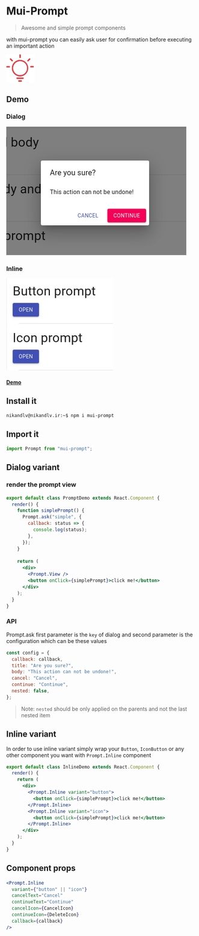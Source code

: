 # Mui-Prompt

> Awesome and simple prompt components

with mui-prompt you can easily ask user for confirmation before executing an important action

<img src="icon.png" alt="drawing" width="75"/>

## Demo

### Dialog

<img src="dialog.png" alt="drawing" />

### Inline

<img src="inline.gif" alt="drawing" />

#### [Demo](http://nikandlv.github.io/mui-prompt)

## Install it

```console
nikandlv@nikandlv.ir:~$ npm i mui-prompt
```

## Import it

```jsx
import Prompt from "mui-prompt";
```

## Dialog variant

### render the prompt view

```jsx
export default class PromptDemo extends React.Component {
  render() {
    function simplePrompt() {
      Prompt.ask("simple", {
        callback: status => {
          console.log(status);
        },
      });
    }

    return (
      <div>
        <Prompt.View />
        <button onClick={simplePrompt}>click me!</button>
      </div>
    );
  }
}
```

### API

Prompt.ask first parameter is the `key` of dialog and second parameter is the configuration which can be these values

```jsx
const config = {
  callback: callback,
  title: "Are you sure?",
  body: "This action can not be undone!",
  cancel: "Cancel",
  continue: "Continue",
  nested: false,
};
```

> Note: `nested` should be only applied on the parents and not the last nested item

## Inline variant

In order to use inline variant simply wrap your `Button`, `IconButton` or any other component you want with `Prompt.Inline` component

```jsx
export default class InlineDemo extends React.Component {
  render() {
    return (
      <div>
        <Prompt.Inline variant="button">
          <button onClick={simplePrompt}>click me!</button>
        </Prompt.Inline>
        <Prompt.Inline variant="icon">
          <button onClick={simplePrompt}>click me!</button>
        </Prompt.Inline>
      </div>
    );
  }
}
```

## Component props

```jsx
<Prompt.Inline
  variant={"button" || "icon"}
  cancelText="Cancel"
  continueText="Continue"
  cancelIcon={CancelIcon}
  continueIcon={DeleteIcon}
  callback={callback}
/>
```
